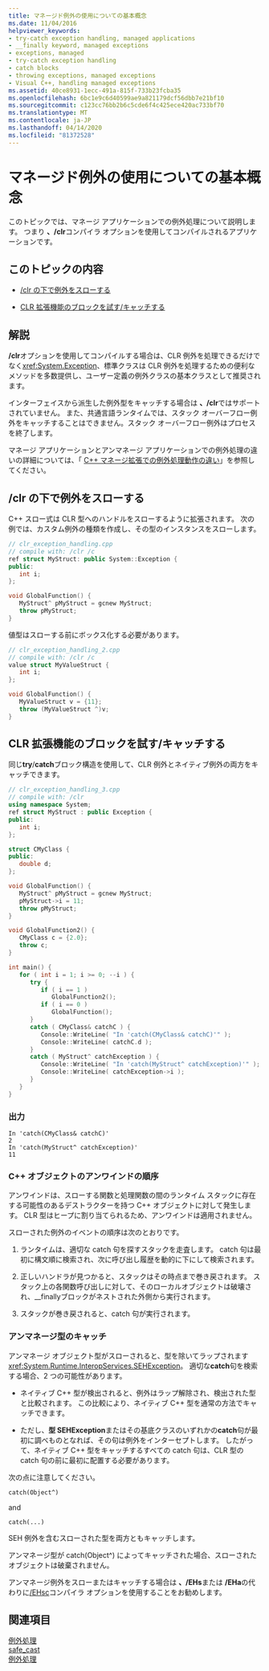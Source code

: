 ```yaml
---
title: マネージド例外の使用についての基本概念
ms.date: 11/04/2016
helpviewer_keywords:
- try-catch exception handling, managed applications
- __finally keyword, managed exceptions
- exceptions, managed
- try-catch exception handling
- catch blocks
- throwing exceptions, managed exceptions
- Visual C++, handling managed exceptions
ms.assetid: 40ce8931-1ecc-491a-815f-733b23fcba35
ms.openlocfilehash: 6bc1e9c6d40599ae9a821179dcf56dbb7e21bf10
ms.sourcegitcommit: c123cc76bb2b6c5cde6f4c425ece420ac733bf70
ms.translationtype: MT
ms.contentlocale: ja-JP
ms.lasthandoff: 04/14/2020
ms.locfileid: "81372528"
---
```

# <a name="basic-concepts-in-using-managed-exceptions"></a>マネージド例外の使用についての基本概念

このトピックでは、マネージ アプリケーションでの例外処理について説明します。 つまり **、/clr**コンパイラ オプションを使用してコンパイルされるアプリケーションです。

## <a name="in-this-topic"></a>このトピックの内容

- [/clr の下で例外をスローする](#vcconbasicconceptsinusingmanagedexceptionsanchor1)

- [CLR 拡張機能のブロックを試す/キャッチする](#vcconbasicconceptsinusingmanagedexceptionsanchor2)

## <a name="remarks"></a>解説

**/clr**オプションを使用してコンパイルする場合は、CLR 例外を処理できるだけでなく<xref:System.Exception>、標準クラスは CLR 例外を処理するための便利なメソッドを多数提供し、ユーザー定義の例外クラスの基本クラスとして推奨されます。

インターフェイスから派生した例外型をキャッチする場合は **、/clr**ではサポートされていません。 また、共通言語ランタイムでは、スタック オーバーフロー例外をキャッチすることはできません。スタック オーバーフロー例外はプロセスを終了します。

マネージ アプリケーションとアンマネージ アプリケーションでの例外処理の違いの詳細については、「 [C++ マネージ拡張での例外処理動作の違い](../dotnet/differences-in-exception-handling-behavior-under-clr.md)」を参照してください。

## <a name="throwing-exceptions-under-clr"></a><a name="vcconbasicconceptsinusingmanagedexceptionsanchor1"></a>/clr の下で例外をスローする

C++ スロー式は CLR 型へのハンドルをスローするように拡張されます。 次の例では、カスタム例外の種類を作成し、その型のインスタンスをスローします。

```cpp
// clr_exception_handling.cpp
// compile with: /clr /c
ref struct MyStruct: public System::Exception {
public:
   int i;
};

void GlobalFunction() {
   MyStruct^ pMyStruct = gcnew MyStruct;
   throw pMyStruct;
}
```

値型はスローする前にボックス化する必要があります。

```cpp
// clr_exception_handling_2.cpp
// compile with: /clr /c
value struct MyValueStruct {
   int i;
};

void GlobalFunction() {
   MyValueStruct v = {11};
   throw (MyValueStruct ^)v;
}
```

## <a name="trycatch-blocks-for-clr-extensions"></a><a name="vcconbasicconceptsinusingmanagedexceptionsanchor2"></a>CLR 拡張機能のブロックを試す/キャッチする

同じ**try**/**catch**ブロック構造を使用して、CLR 例外とネイティブ例外の両方をキャッチできます。

```cpp
// clr_exception_handling_3.cpp
// compile with: /clr
using namespace System;
ref struct MyStruct : public Exception {
public:
   int i;
};

struct CMyClass {
public:
   double d;
};

void GlobalFunction() {
   MyStruct^ pMyStruct = gcnew MyStruct;
   pMyStruct->i = 11;
   throw pMyStruct;
}

void GlobalFunction2() {
   CMyClass c = {2.0};
   throw c;
}

int main() {
   for ( int i = 1; i >= 0; --i ) {
      try {
         if ( i == 1 )
            GlobalFunction2();
         if ( i == 0 )
            GlobalFunction();
      }
      catch ( CMyClass& catchC ) {
         Console::WriteLine( "In 'catch(CMyClass& catchC)'" );
         Console::WriteLine( catchC.d );
      }
      catch ( MyStruct^ catchException ) {
         Console::WriteLine( "In 'catch(MyStruct^ catchException)'" );
         Console::WriteLine( catchException->i );
      }
   }
}
```

### <a name="output"></a>出力

```
In 'catch(CMyClass& catchC)'
2
In 'catch(MyStruct^ catchException)'
11
```

### <a name="order-of-unwinding-for-c-objects"></a>C++ オブジェクトのアンワインドの順序

アンワインドは、スローする関数と処理関数の間のランタイム スタックに存在する可能性のあるデストラクターを持つ C++ オブジェクトに対して発生します。 CLR 型はヒープに割り当てられるため、アンワインドは適用されません。

スローされた例外のイベントの順序は次のとおりです。

1. ランタイムは、適切な catch 句を探すスタックを走査します。 catch 句は最初に構文順に検索され、次に呼び出し履歴を動的に下にして検索されます。

1. 正しいハンドラが見つかると、スタックはその時点まで巻き戻されます。 スタック上の各関数呼び出しに対して、そのローカルオブジェクトは破壊され、__finallyブロックがネストされた外側から実行されます。

1. スタックが巻き戻されると、catch 句が実行されます。

### <a name="catching-unmanaged-types"></a>アンマネージ型のキャッチ

アンマネージ オブジェクト型がスローされると、型を除いてラップされます<xref:System.Runtime.InteropServices.SEHException>。 適切な**catch**句を検索する場合、2 つの可能性があります。

- ネイティブ C++ 型が検出されると、例外はラップ解除され、検出された型と比較されます。 この比較により、ネイティブ C++ 型を通常の方法でキャッチできます。

- ただし、**型 SEHException**またはその基底クラスのいずれかの**catch**句が最初に調べものとなれば、その句は例外をインターセプトします。 したがって、ネイティブ C++ 型をキャッチするすべての catch 句は、CLR 型の catch 句の前に最初に配置する必要があります。

次の点に注意してください。

```
catch(Object^)
```

and

```
catch(...)
```

SEH 例外を含むスローされた型を両方ともキャッチします。

アンマネージ型が catch(Object^) によってキャッチされた場合、スローされたオブジェクトは破棄されません。

アンマネージ例外をスローまたはキャッチする場合は **、/EHs**または **/EHa**の代わりに[/EHsc](../build/reference/eh-exception-handling-model.md)コンパイラ オプションを使用することをお勧めします。

## <a name="see-also"></a>関連項目

[例外処理](../extensions/exception-handling-cpp-component-extensions.md)<br/>
[safe_cast](../extensions/safe-cast-cpp-component-extensions.md)<br/>
[例外処理](../cpp/exception-handling-in-visual-cpp.md)
